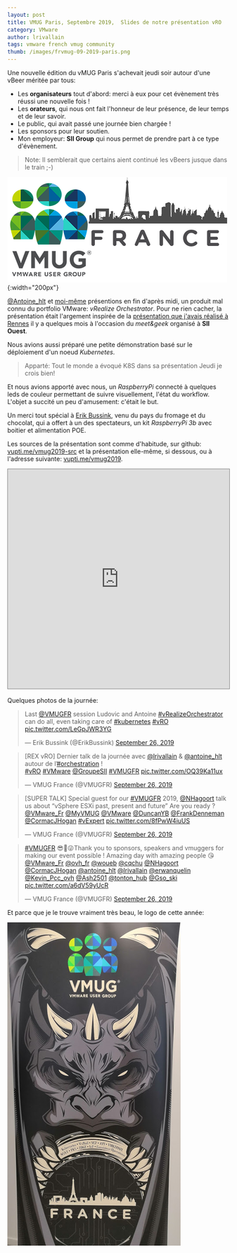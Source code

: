 ```yaml
---
layout: post
title: VMUG Paris, Septembre 2019,  Slides de notre présentation vRO
category: VMware
author: lrivallain
tags: vmware french vmug community
thumb: /images/frvmug-09-2019-paris.png
---
```


Une nouvelle édition du vMUG Paris s'achevait jeudi soir autour d'une vBeer méritée par tous:

* Les **organisateurs** tout d'abord: merci à eux pour cet évènement très réussi une nouvelle fois !
* Les **orateurs**, qui nous ont fait l'honneur de leur présence, de leur temps et de leur savoir.
* Le public, qui avait passé une journée bien chargée !
* Les sponsors pour leur soutien.
* Mon employeur: **SII Group** qui nous permet de prendre part à ce type d'évènement.

> Note: Il semblerait que certains aient continué les vBeers jusque dans le train ;-)

![Logo vMUG France](/images/frvmug-09-2019-paris.png){:width="200px"}

[@Antoine_hlt](/about/#aharlaut) et [moi-même](/about/#lrivallain) présentions en fin d'après midi, un produit mal connu du portfolio VMware: *vRealize Orchestrator*. Pour ne rien cacher, la présentation était l'argement inspirée de la [présentation que j'avais réalisé à Rennes](/2019/03/08/vmug-france-meetandgeek-rennes-bilan/) il y a quelques mois à l'occasion du *meet&geek* organisé à **SII Ouest**.

Nous avions aussi préparé une petite démonstration basé sur le déploiement d'un noeud *Kubernetes*.

>Apparté: Tout le monde a évoqué K8S dans sa présentation Jeudi je crois bien!

Et nous avions apporté avec nous, un *RaspberryPi* connecté à quelques leds de couleur permettant de suivre visuellement, l'état du workflow. L'objet a succité un peu d'amusement: c'était le but.

Un merci tout spécial à [Erik Bussink](https://twitter.com/ErikBussink), venu du pays du fromage et du chocolat, qui a offert à un des spectateurs, un kit *RaspberryPi 3b* avec boitier et alimentation POE.

Les sources de la présentation sont comme d'habitude, sur github: [vupti.me/vmug2019-src](https://vupti.me/vmug2019-src) et la présentation elle-même, si dessous, ou à l'adresse suivante: [vupti.me/vmug2019](https://vupti.me/vmug2019).

<div>
  <iframe width="100%" height="500" src="https://vupti.me/vmug2019" style="border: 1px solid grey;"></iframe>
</div>

Quelques photos de la journée:

<blockquote class="twitter-tweet"><p lang="en" dir="ltr">Last <a href="https://twitter.com/VMUGFR?ref_src=twsrc%5Etfw">@VMUGFR</a> session Ludovic and Antoine <a href="https://twitter.com/hashtag/vRealizeOrchestrator?src=hash&amp;ref_src=twsrc%5Etfw">#vRealizeOrchestrator</a> can do all, even taking care of <a href="https://twitter.com/hashtag/kubernetes?src=hash&amp;ref_src=twsrc%5Etfw">#kubernetes</a> <a href="https://twitter.com/hashtag/vRO?src=hash&amp;ref_src=twsrc%5Etfw">#vRO</a> <a href="https://t.co/LeGpJWR3YG">pic.twitter.com/LeGpJWR3YG</a></p>&mdash; Erik Bussink (@ErikBussink) <a href="https://twitter.com/ErikBussink/status/1177218278101606401?ref_src=twsrc%5Etfw">September 26, 2019</a></blockquote> <script async src="https://platform.twitter.com/widgets.js" charset="utf-8"></script> 

<blockquote class="twitter-tweet"><p lang="fr" dir="ltr">[REX vRO] Dernier talk de la journée avec <a href="https://twitter.com/lrivallain?ref_src=twsrc%5Etfw">@lrivallain</a> &amp; <a href="https://twitter.com/antoine_hlt?ref_src=twsrc%5Etfw">@antoine_hlt</a> autour de l’<a href="https://twitter.com/hashtag/orchestration?src=hash&amp;ref_src=twsrc%5Etfw">#orchestration</a> !<br> <a href="https://twitter.com/hashtag/vRO?src=hash&amp;ref_src=twsrc%5Etfw">#vRO</a> <a href="https://twitter.com/hashtag/VMware?src=hash&amp;ref_src=twsrc%5Etfw">#VMware</a> <a href="https://twitter.com/GroupeSII?ref_src=twsrc%5Etfw">@GroupeSII</a> <a href="https://twitter.com/hashtag/VMUGFR?src=hash&amp;ref_src=twsrc%5Etfw">#VMUGFR</a> <a href="https://t.co/OQ39Ka11ux">pic.twitter.com/OQ39Ka11ux</a></p>&mdash; VMUG France (@VMUGFR) <a href="https://twitter.com/VMUGFR/status/1177225744046526464?ref_src=twsrc%5Etfw">September 26, 2019</a></blockquote> <script async src="https://platform.twitter.com/widgets.js" charset="utf-8"></script>

<blockquote class="twitter-tweet"><p lang="en" dir="ltr">[SUPER TALK] Special guest for our <a href="https://twitter.com/hashtag/VMUGFR?src=hash&amp;ref_src=twsrc%5Etfw">#VMUGFR</a> 2019, <a href="https://twitter.com/NHagoort?ref_src=twsrc%5Etfw">@NHagoort</a> talk us about “vSphere ESXi past, present and future” Are you ready ? <a href="https://twitter.com/VMware_Fr?ref_src=twsrc%5Etfw">@VMware_Fr</a> <a href="https://twitter.com/MyVMUG?ref_src=twsrc%5Etfw">@MyVMUG</a> <a href="https://twitter.com/VMware?ref_src=twsrc%5Etfw">@VMware</a> <a href="https://twitter.com/DuncanYB?ref_src=twsrc%5Etfw">@DuncanYB</a> <a href="https://twitter.com/FrankDenneman?ref_src=twsrc%5Etfw">@FrankDenneman</a> <a href="https://twitter.com/CormacJHogan?ref_src=twsrc%5Etfw">@CormacJHogan</a> <a href="https://twitter.com/hashtag/vExpert?src=hash&amp;ref_src=twsrc%5Etfw">#vExpert</a> <a href="https://t.co/8fPwW4iuUS">pic.twitter.com/8fPwW4iuUS</a></p>&mdash; VMUG France (@VMUGFR) <a href="https://twitter.com/VMUGFR/status/1177148685031002112?ref_src=twsrc%5Etfw">September 26, 2019</a></blockquote> <script async src="https://platform.twitter.com/widgets.js" charset="utf-8"></script> 

<blockquote class="twitter-tweet"><p lang="en" dir="ltr"><a href="https://twitter.com/hashtag/VMUGFR?src=hash&amp;ref_src=twsrc%5Etfw">#VMUGFR</a> 😎🤟😜Thank you to sponsors, speakers and vmuggers for making our event possible ! Amazing day with amazing people 😘<a href="https://twitter.com/VMware_Fr?ref_src=twsrc%5Etfw">@VMware_Fr</a> <a href="https://twitter.com/ovh_fr?ref_src=twsrc%5Etfw">@ovh_fr</a> <a href="https://twitter.com/woueb?ref_src=twsrc%5Etfw">@woueb</a> <a href="https://twitter.com/cqchu?ref_src=twsrc%5Etfw">@cqchu</a> <a href="https://twitter.com/NHagoort?ref_src=twsrc%5Etfw">@NHagoort</a> <a href="https://twitter.com/CormacJHogan?ref_src=twsrc%5Etfw">@CormacJHogan</a> <a href="https://twitter.com/antoine_hlt?ref_src=twsrc%5Etfw">@antoine_hlt</a> <a href="https://twitter.com/lrivallain?ref_src=twsrc%5Etfw">@lrivallain</a> <a href="https://twitter.com/erwanquelin?ref_src=twsrc%5Etfw">@erwanquelin</a> <a href="https://twitter.com/Kevin_Pcc_ovh?ref_src=twsrc%5Etfw">@Kevin_Pcc_ovh</a> <a href="https://twitter.com/Ash2501?ref_src=twsrc%5Etfw">@Ash2501</a> <a href="https://twitter.com/tonton_hub?ref_src=twsrc%5Etfw">@tonton_hub</a> <a href="https://twitter.com/Gso_ski?ref_src=twsrc%5Etfw">@Gso_ski</a> <a href="https://t.co/a6dV59yUcR">pic.twitter.com/a6dV59yUcR</a></p>&mdash; VMUG France (@VMUGFR) <a href="https://twitter.com/VMUGFR/status/1177250467535040512?ref_src=twsrc%5Etfw">September 26, 2019</a></blockquote> <script async src="https://platform.twitter.com/widgets.js" charset="utf-8"></script>

Et parce que je le trouve vraiment très beau, le logo de cette année:

![fr-mug-09-2019-paris_logo](/images/fr-mug-09-2019-paris_logo.jpg)